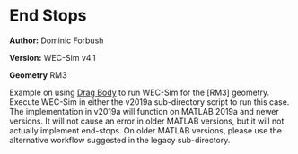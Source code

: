 # End Stops

**Author:**  	Dominic Forbush

**Version:** 	WEC-Sim v4.1

**Geometry**	RM3

Example on using [Drag Body](http://wec-sim.github.io/WEC-Sim/man/advanced_features.html#constraint-and-pto-features) to run WEC-Sim for the [RM3] geometry. Execute WEC-Sim in either the v2019a sub-directory script to run this case.  
The implementation in v2019a will function on MATLAB 2019a and newer versions. It will not cause an error in older MATLAB versions, but it will not actually implement end-stops. 
On older MATLAB versions, please use the alternative workflow suggested in the legacy sub-directory.



